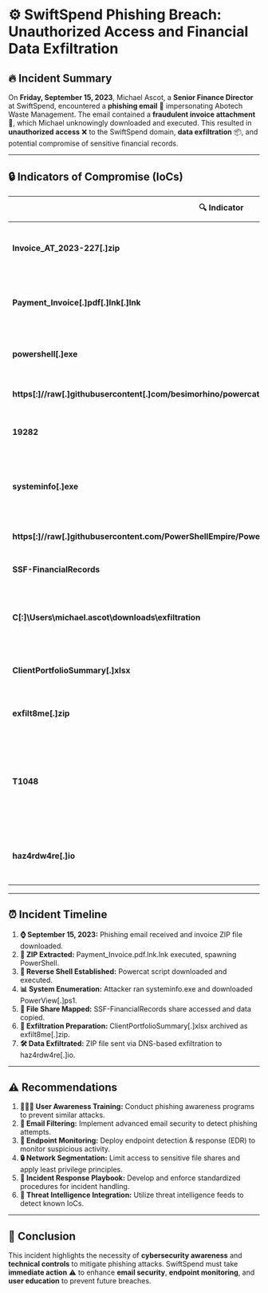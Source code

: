 # ⚙️ SwiftSpend Phishing Breach: Unauthorized Access and Financial Data Exfiltration 

## 🔥 Incident Summary
On **Friday, September 15, 2023**, Michael Ascot, a **Senior Finance Director** at SwiftSpend, encountered a **phishing email** 📢 impersonating Abotech Waste Management. The email contained a **fraudulent invoice attachment** 📄, which Michael unknowingly downloaded and executed. This resulted in **unauthorized access** ❌ to the SwiftSpend domain, **data exfiltration** 📦, and potential compromise of sensitive financial records.

---

## 🔒 Indicators of Compromise (IoCs)

| **🔍 Indicator**                      | **ℹ️ Description**                                   |
|-------------------------------------|-------------------------------------------------|
| **Invoice_AT_2023-227[.]zip**        | 📡 Malicious ZIP file downloaded from the email.  |
| **Payment_Invoice[.]pdf[.]lnk[.]lnk**    | 🎮 Extracted file containing hidden payload.      |
| **powershell[.]exe**                 | 🛠️ Executed from the malicious attachment.        |
| **https[:]//raw[.]githubusercontent[.]com/besimorhino/powercat/master/powercat[.]ps1** | 💀 Attacker’s reverse shell script. |
| **19282**                          | 🔌 Port used for reverse shell connection.        |
| **systeminfo[.]exe**                 | 🔍 First native Windows binary used for enumeration. |
| **https[:]//raw[.]githubusercontent.com/PowerShellEmpire/PowerTools/master/PowerView/powerview[.]ps1** | 📁 Domain enumeration script. |
| **SSF-FinancialRecords**           | 💼 File share accessed by the attacker.           |
| **C[:]\\Users\\michael.ascot\\downloads\\exfiltration** | 💾 Directory where attacker stored exfiltrated data. |
| **ClientPortfolioSummary[.]xlsx**     | 📑 Sensitive file extracted from the file share. |
| **exfilt8me[.]zip**                   | 🔐 Archive created for data exfiltration.        |
| **T1048**                           | 🌐 MITRE ATT&CK technique used for exfiltration (Exfiltration Over Alternative Protocol). |
| **haz4rdw4re[.]io**                   | 🛡️ Attacker’s server domain for data exfiltration. |

---

## ⏰ Incident Timeline
1. **⌚ September 15, 2023:** Phishing email received and invoice ZIP file downloaded.
2. **📝 ZIP Extracted:** Payment_Invoice.pdf.lnk.lnk executed, spawning PowerShell.
3. **🔧 Reverse Shell Established:** Powercat script downloaded and executed.
4. **📊 System Enumeration:** Attacker ran systeminfo.exe and downloaded PowerView[.]ps1.
5. **📂 File Share Mapped:** SSF-FinancialRecords share accessed and data copied.
6. **📃 Exfiltration Preparation:** ClientPortfolioSummary[.]xlsx archived as exfilt8me[.]zip.
7. **🛠️ Data Exfiltrated:** ZIP file sent via DNS-based exfiltration to haz4rdw4re[.]io.

---

## ⚠️ Recommendations
1. **👨‍👩‍👦 User Awareness Training:** Conduct phishing awareness programs to prevent similar attacks.
2. **🔌 Email Filtering:** Implement advanced email security to detect phishing attempts.
3. **🔦 Endpoint Monitoring:** Deploy endpoint detection & response (EDR) to monitor suspicious activity.
4. **🔒 Network Segmentation:** Limit access to sensitive file shares and apply least privilege principles.
5. **🏢 Incident Response Playbook:** Develop and enforce standardized procedures for incident handling.
6. **🔖 Threat Intelligence Integration:** Utilize threat intelligence feeds to detect known IoCs.

---

## 🔐 Conclusion
This incident highlights the necessity of **cybersecurity awareness** and **technical controls** to mitigate phishing attacks. SwiftSpend must take **immediate action** ⚠️ to enhance **email security**, **endpoint monitoring**, and **user education** to prevent future breaches.

